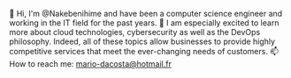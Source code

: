 👋 Hi, I'm @Nakebenihime and have been a computer science engineer and working in the IT field for the past years.
👀 I am especially excited to learn more about cloud technologies, cybersecurity as well as the DevOps philosophy. Indeed, all of these topics allow businesses to provide highly competitive services that meet the ever-changing needs of customers.
📫 How to reach me: mario-dacosta@hotmail.fr

<!---
https://mario-dacosta.gitbook.io/nakebenihime/ is a ✨ special ✨ repository because its `README.md` (this file) appears on your GitHub profile.
You can click the Preview link to take a look at your changes.
--->
